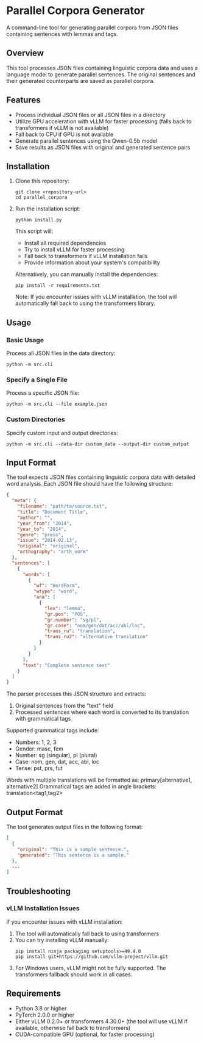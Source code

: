 # Parallel Corpora Generator

A command-line tool for generating parallel corpora from JSON files containing sentences with lemmas and tags.

## Overview

This tool processes JSON files containing linguistic corpora data and uses a language model to generate parallel sentences. The original sentences and their generated counterparts are saved as parallel corpora.

## Features

- Process individual JSON files or all JSON files in a directory
- Utilize GPU acceleration with vLLM for faster processing (falls back to transformers if vLLM is not available)
- Fall back to CPU if GPU is not available
- Generate parallel sentences using the Qwen-0.5b model
- Save results as JSON files with original and generated sentence pairs

## Installation

1. Clone this repository:
   ```
   git clone <repository-url>
   cd parallel_corpora
   ```

2. Run the installation script:
   ```
   python install.py
   ```
   
   This script will:
   - Install all required dependencies
   - Try to install vLLM for faster processing
   - Fall back to transformers if vLLM installation fails
   - Provide information about your system's compatibility

   Alternatively, you can manually install the dependencies:
   ```
   pip install -r requirements.txt
   ```

   Note: If you encounter issues with vLLM installation, the tool will automatically fall back to using the transformers library.

## Usage

### Basic Usage

Process all JSON files in the data directory:

```
python -m src.cli
```

### Specify a Single File

Process a specific JSON file:

```
python -m src.cli --file example.json
```

### Custom Directories

Specify custom input and output directories:

```
python -m src.cli --data-dir custom_data --output-dir custom_output
```


## Input Format

The tool expects JSON files containing linguistic corpora data with detailed word analysis. Each JSON file should have the following structure:

```json
{
  "meta": {
    "filename": "path/to/source.txt",
    "title": "Document Title",
    "author": "",
    "year_from": "2014",
    "year_to": "2014",
    "genre": "press",
    "issue": "2014.02.13",
    "original": "original",
    "orthography": "orth_norm"
  },
  "sentences": [
    {
      "words": [
        {
          "wf": "WordForm",
          "wtype": "word",
          "ana": [
            {
              "lex": "lemma",
              "gr.pos": "POS",
              "gr.number": "sg/pl",
              "gr.case": "nom/gen/dat/acc/abl/loc",
              "trans_ru": "translation",
              "trans_ru2": "alternative translation"
            }
          ]
        }
      ],
      "text": "Complete sentence text"
    }
  ]
}
```

The parser processes this JSON structure and extracts:
1. Original sentences from the "text" field
2. Processed sentences where each word is converted to its translation with grammatical tags

Supported grammatical tags include:
- Numbers: 1, 2, 3
- Gender: masc, fem
- Number: sg (singular), pl (plural)
- Case: nom, gen, dat, acc, abl, loc
- Tense: pst, prs, fut

Words with multiple translations will be formatted as: primary[alternative1, alternative2]
Grammatical tags are added in angle brackets: translation<tag1,tag2>

## Output Format

The tool generates output files in the following format:

```json
[
  {
    "original": "This is a sample sentence.",
    "generated": "This sentence is a sample."
  },
  ...
]
```

## Troubleshooting

### vLLM Installation Issues

If you encounter issues with vLLM installation:

1. The tool will automatically fall back to using transformers
2. You can try installing vLLM manually:
   ```
   pip install ninja packaging setuptools>=49.4.0
   pip install git+https://github.com/vllm-project/vllm.git
   ```
3. For Windows users, vLLM might not be fully supported. The transformers fallback should work in all cases.



## Requirements

- Python 3.8 or higher
- PyTorch 2.0.0 or higher
- Either vLLM 0.2.0+ or transformers 4.30.0+ (the tool will use vLLM if available, otherwise fall back to transformers)
- CUDA-compatible GPU (optional, for faster processing) 